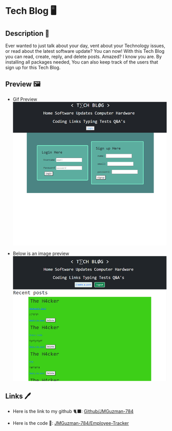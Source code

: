 # Tech Blog 🖥️

## Description 📃

Ever wanted to just talk about your day, vent about your Technology issues, or read about the latest software update? You can now! With this Tech Blog you can read, create, reply, and delete posts. Amazed? I know you are. By installing all packages needed, You can also keep track of the users that sign up for this Tech Blog.

## Preview 🖼️

* Gif Preview
![Tech_Blog](./public/images/TechblogGIF.gif)

* Below is an image preview 
![Tech_Blog](./public/images/TECHBLOGIMG.png)

## Links 🖊️

* Here is the link to my github 🐈‍⬛: [Github/JMGuzman-784](https://github.com/JMGuzman-784/employee-tracker)

* Here is the code 📜: [JMGuzman-784/Employee-Tracker](https://github.com/JMGuzman-784/employee-tracker/blob/main/index.js)